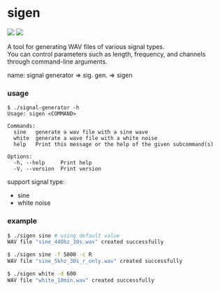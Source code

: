 # sigen

![](https://img.shields.io/github/repo-size/kyoush/sigen)
![](https://img.shields.io/github/languages/code-size/kyoush/sigen)

A tool for generating WAV files of various signal types. \
You can control parameters such as length, frequency, and channels through command-line arguments.

name: signal generator => sig. gen. => sigen

### usage

```
$ ./signal-generator -h
Usage: sigen <COMMAND>

Commands:
  sine   generate a wav file with a sine wave
  white  generate a wave file with a white noise
  help   Print this message or the help of the given subcommand(s)

Options:
  -h, --help     Print help
  -V, --version  Print version
```

support signal type:
- sine
- white noise

### example

```bash
$ ./sigen sine # using default value
WAV file "sine_440hz_30s.wav" created successfully
```

```bash
$ ./sigen sine -f 5000 -c R
WAV file "sine_5khz_30s_r_only.wav" created successfully
```

```bash
$ ./sigen white -d 600     
WAV file "white_10min.wav" created successfully
```
